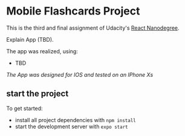 # Mobile Flashcards Project

This is the third and final assignment of Udacity's [React Nanodegree](https://www.udacity.com/course/react-nanodegree--nd019).

Explain App (TBD).

The app was realized, using:

* TBD

_The App was designed for IOS and tested on an IPhone Xs_

## start the project

To get started:

* install all project dependencies with `npm install`
* start the development server with `expo start`